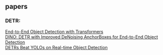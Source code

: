 ## papers
### DETR:
[End-to-End Object Detection with Transformers](https://arxiv.org/pdf/2005.12872)  
[DINO: DETR with Improved DeNoising AnchorBoxes for End-to-End Object Detection](https://arxiv.org/pdf/2203.03605)  
[DETRs Beat YOLOs on Real-time Object Detection](https://arxiv.org/pdf/2304.08069)  

